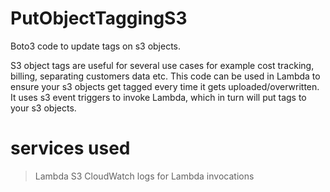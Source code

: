 # PutObjectTaggingS3
Boto3 code to update tags on s3 objects.

S3 object tags are useful for several use cases for example cost tracking, billing, separating customers data etc. This code can be used in Lambda to ensure your s3 objects get tagged every time it gets uploaded/overwritten. It uses s3 event triggers to invoke Lambda, which in turn will put tags to your s3 objects. 

# services used 
> Lambda
> S3
> CloudWatch logs for Lambda invocations 
